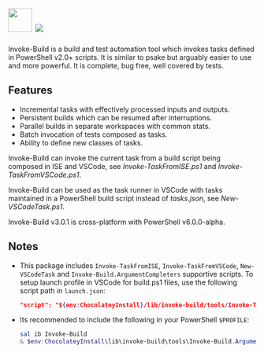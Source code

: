 # <img src="https://cdn.jsdelivr.net/gh/majkinetor/chocolatey/invoke-build/icon.png" width="48" height="48"/> [![](https://img.shields.io/chocolatey/v/invoke-build.svg?color=red&label=invoke-build)](https://chocolatey.org/packages/invoke-build)

Invoke-Build is a build and test automation tool which invokes tasks defined in PowerShell v2.0+ scripts. It is similar to psake but arguably easier to use and more powerful. It is complete, bug free, well covered by tests.

## Features

- Incremental tasks with effectively processed inputs and outputs.
- Persistent builds which can be resumed after interruptions.
- Parallel builds in separate workspaces with common stats.
- Batch invocation of tests composed as tasks.
- Ability to define new classes of tasks.

Invoke-Build can invoke the current task from a build script being composed in ISE and VSCode, see *Invoke-TaskFromISE.ps1* and *Invoke-TaskFromVSCode.ps1*.

Invoke-Build can be used as the task runner in VSCode with tasks maintained in a PowerShell build script instead of *tasks.json*, see *New-VSCodeTask.ps1*.

Invoke-Build v3.0.1 is cross-platform with PowerShell v6.0.0-alpha.

## Notes

- This package includes `Invoke-TaskFromISE`, `Invoke-TaskFromVSCode`, `New-VSCodeTask` and `Invoke-Build.ArgumentCompleters` supportive scripts. To setup launch profile in VSCode for build.ps1 files, use the following script path in `launch.json`:
   ```json
   "script": "${env:ChocolateyInstall}/lib/invoke-build/tools/Invoke-TaskFromVSCode.ps1"
   ```
- Its recommended to include the following in your PowerShell `$PROFILE`:
    ```powershell
    sal ib Invoke-Build
    & $env:ChocolateyInstall\lib\invoke-build\tools\Invoke-Build.ArgumentCompleters.ps1
    ```
    
